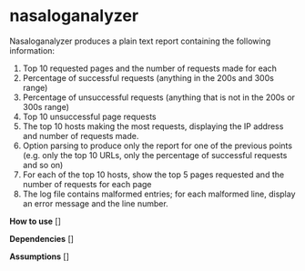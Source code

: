 # nasaloganalyzer
Nasaloganalyzer produces a plain text report containing the following information:

1. Top 10 requested pages and the number of requests made for each
2. Percentage of successful requests (anything in the 200s and 300s range)
3. Percentage of unsuccessful requests (anything that is not in the 200s or 300s range)
4. Top 10 unsuccessful page requests
5. The top 10 hosts making the most requests, displaying the IP address and number of requests made.
6. Option parsing to produce only the report for one of the previous points (e.g. only the top 10 URLs, only the percentage of successful requests and so on)
7. For each of the top 10 hosts, show the top 5 pages requested and the number of requests for each page
8. The log file contains malformed entries; for each malformed line, display an error message and the line number.

**How to use**
[]

**Dependencies**
[]

**Assumptions**
[]
